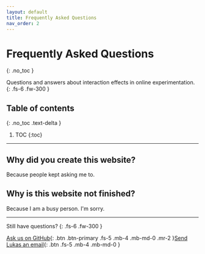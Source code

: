 ```yaml
---
layout: default
title: Frequently Asked Questions
nav_order: 2
---
```


# Frequently Asked Questions
{: .no_toc }

Questions and answers about interaction effects in online experimentation.
{: .fs-6 .fw-300 }

## Table of contents
{: .no_toc .text-delta }

1. TOC
{:toc}

---

## Why did you create this website?

Because people kept asking me to.

## Why is this website not finished?

Because I am a busy person. I'm sorry.

---

Still have questions?
{: .fs-6 .fw-300 }

[Ask us on GitHub](https://github.com/lukasvermeer/interactions/issues){: .btn .btn-primary .fs-5 .mb-4 .mb-md-0 .mr-2 }[Send Lukas an email](https://lukasvermeer.nl/#contact){: .btn .fs-5 .mb-4 .mb-md-0 }
